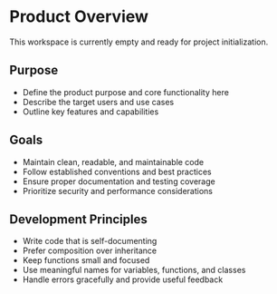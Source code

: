 # Product Overview

This workspace is currently empty and ready for project initialization.

## Purpose
- Define the product purpose and core functionality here
- Describe the target users and use cases
- Outline key features and capabilities

## Goals
- Maintain clean, readable, and maintainable code
- Follow established conventions and best practices
- Ensure proper documentation and testing coverage
- Prioritize security and performance considerations

## Development Principles
- Write code that is self-documenting
- Prefer composition over inheritance
- Keep functions small and focused
- Use meaningful names for variables, functions, and classes
- Handle errors gracefully and provide useful feedback